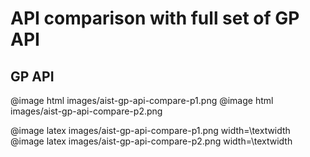 # API comparison with full set of GP API

## GP API

@image html images/aist-gp-api-compare-p1.png
@image html images/aist-gp-api-compare-p2.png

@image latex images/aist-gp-api-compare-p1.png width=\textwidth
@image latex images/aist-gp-api-compare-p2.png width=\textwidth


